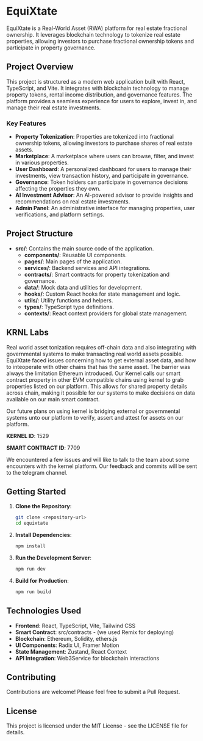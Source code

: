 # EquiXtate

EquiXtate is a Real-World Asset (RWA) platform for real estate fractional ownership. It leverages blockchain technology to tokenize real estate properties, allowing investors to purchase fractional ownership tokens and participate in property governance.

## Project Overview

This project is structured as a modern web application built with React, TypeScript, and Vite. It integrates with blockchain technology to manage property tokens, rental income distribution, and governance features. The platform provides a seamless experience for users to explore, invest in, and manage their real estate investments.

### Key Features

- **Property Tokenization**: Properties are tokenized into fractional ownership tokens, allowing investors to purchase shares of real estate assets.
- **Marketplace**: A marketplace where users can browse, filter, and invest in various properties.
- **User Dashboard**: A personalized dashboard for users to manage their investments, view transaction history, and participate in governance.
- **Governance**: Token holders can participate in governance decisions affecting the properties they own.
- **AI Investment Advisor**: An AI-powered advisor to provide insights and recommendations on real estate investments.
- **Admin Panel**: An administrative interface for managing properties, user verifications, and platform settings.

## Project Structure

- **src/**: Contains the main source code of the application.
  - **components/**: Reusable UI components.
  - **pages/**: Main pages of the application.
  - **services/**: Backend services and API integrations.
  - **contracts/**: Smart contracts for property tokenization and governance.
  - **data/**: Mock data and utilities for development.
  - **hooks/**: Custom React hooks for state management and logic.
  - **utils/**: Utility functions and helpers.
  - **types/**: TypeScript type definitions.
  - **contexts/**: React context providers for global state management.

## KRNL Labs

Real world asset tonization requires off-chain data and also integrating with governmental systems to make transacting real world assets possible. EquiXtate faced issues concerning how to get external asset data, and how to inteoperate with other chains that has the same asset.
The barrier was always the limitation Ethereum introduced.
Our Kernel calls our smart contract property in other EVM compatible chains using kernel to grab properties listed on our platform. This allows for shared property details across chain, making it possible for our systems to make decisions on data available on our main smart contract.

Our future plans on using kernel is bridging external or governmental systems unto our platform to verify, assert and attest for assets on our platform.

**KERNEL ID**: 1529

**SMART CONTRACT ID**: 7709

We encountered a few issues and will like to talk to the team about some encounters with the kernel platform.
Our feedback and commits will be sent to the telegram channel.

## Getting Started

1. **Clone the Repository**:

   ```bash
   git clone <repository-url>
   cd equixtate
   ```

2. **Install Dependencies**:

   ```bash
   npm install
   ```

3. **Run the Development Server**:

   ```bash
   npm run dev
   ```

4. **Build for Production**:
   ```bash
   npm run build
   ```

## Technologies Used

- **Frontend**: React, TypeScript, Vite, Tailwind CSS
- **Smart Contract**: src/contracts - (we used Remix for deploying)
- **Blockchain**: Ethereum, Solidity, ethers.js
- **UI Components**: Radix UI, Framer Motion
- **State Management**: Zustand, React Context
- **API Integration**: Web3Service for blockchain interactions

## Contributing

Contributions are welcome! Please feel free to submit a Pull Request.

## License

This project is licensed under the MIT License - see the LICENSE file for details.
